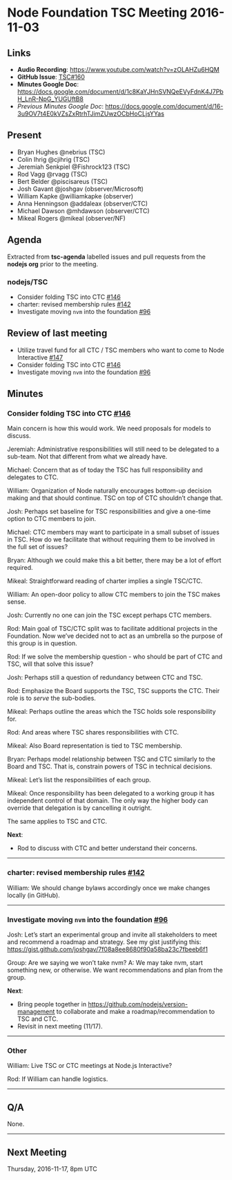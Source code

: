 # Node Foundation TSC Meeting 2016-11-03

## Links

* **Audio Recording**: <https://www.youtube.com/watch?v=zOLAHZu6HQM>
* **GitHub Issue**: [TSC#160](https://github.com/nodejs/TSC/issues/160)
* **Minutes Google Doc**:
  <https://docs.google.com/document/d/1c8KaYJHnSVNQeEVyFdnK4J7PbH_LnR-NpG_YUGUftB8>
* _Previous Minutes Google Doc_:
  <https://docs.google.com/document/d/16-3u9OV7t4E0kVZsZxRtrhTJimZUwzOCbHoCLjsYYas>

## Present

* Bryan Hughes @nebrius (TSC)
* Colin Ihrig @cjihrig (TSC)
* Jeremiah Senkpiel @Fishrock123 (TSC)
* Rod Vagg @rvagg (TSC)
* Bert Belder @piscisareus (TSC)
* Josh Gavant @joshgav (observer/Microsoft)
* William Kapke @williamkapke (observer)
* Anna Henningson @addaleax (observer/CTC)
* Michael Dawson @mhdawson (observer/CTC)
* Mikeal Rogers @mikeal (observer/NF)

## Agenda

Extracted from **tsc-agenda** labelled issues and pull requests from the
**nodejs org** prior to the meeting.

### nodejs/TSC

* Consider folding TSC into CTC [#146](https://github.com/nodejs/TSC/issues/146)
* charter: revised membership rules [#142](https://github.com/nodejs/TSC/pull/142)
* Investigate moving `nvm` into the foundation [#96](https://github.com/nodejs/TSC/issues/96)

## Review of last meeting

* Utilize travel fund for all CTC / TSC members who want to come to Node Interactive [#147](https://github.com/nodejs/TSC/issues/147)
* Consider folding TSC into CTC [#146](https://github.com/nodejs/TSC/issues/146)
* Investigate moving `nvm` into the foundation [#96](https://github.com/nodejs/TSC/issues/96)

## Minutes

### Consider folding TSC into CTC [#146](https://github.com/nodejs/TSC/issues/146)

Main concern is how this would work. We need proposals for models to discuss.

Jeremiah: Administrative responsibilities will still need to be delegated to a
sub-team. Not that different from what we already have.

Michael: Concern that as of today the TSC has full responsibility and delegates
to CTC.

William: Organization of Node naturally encourages bottom-up decision making and
that should continue. TSC on top of CTC shouldn’t change that.

Josh: Perhaps set baseline for TSC responsibilities and give a one-time option
to CTC members to join.

Michael: CTC members may want to participate in a small subset of issues in TSC.
How do we facilitate that without requiring them to be involved in the full set
of issues?

Bryan: Although we could make this a bit better, there may be a lot of effort
required.

Mikeal: Straightforward reading of charter implies a single TSC/CTC.

William: An open-door policy to allow CTC members to join the TSC makes sense.

Josh: Currently no one can join the TSC except perhaps CTC members.

Rod: Main goal of TSC/CTC split was to facilitate additional projects in the
Foundation. Now we’ve decided not to act as an umbrella so the purpose of this
group is in question.

Rod: If we solve the membership question - who should be part of CTC and TSC,
will that solve this issue?

Josh: Perhaps still a question of redundancy between CTC and TSC.

Rod: Emphasize the Board supports the TSC, TSC supports the CTC. Their role is
to *serve* the sub-bodies.

Mikeal: Perhaps outline the areas which the TSC holds sole responsibility for.

Rod: And areas where TSC shares responsibilities with CTC.

Mikeal: Also Board representation is tied to TSC membership.

Bryan: Perhaps model relationship between TSC and CTC similarly to the Board and
TSC. That is, constrain powers of TSC in technical decisions.

Mikeal: Let’s list the responsibilities of each group.

Mikeal: Once responsibility has been delegated to a working group it has
independent control of that domain. The only way the higher body can override
that delegation is by cancelling it outright.

The same applies to TSC and CTC.

**Next**:

* Rod to discuss with CTC and better understand their concerns.

---

### charter: revised membership rules [#142](https://github.com/nodejs/TSC/pull/142)

William: We should change bylaws accordingly once we make changes locally (in
GitHub).

---

### Investigate moving `nvm` into the foundation [#96](https://github.com/nodejs/TSC/issues/96)

Josh: Let’s start an experimental group and invite all stakeholders to meet and
recommend a roadmap and strategy. See my gist justifying this:
<https://gist.github.com/joshgav/7f08a8ee8680f90a58ba23c7fbeeb6f1>

Group: Are we saying we won’t take nvm? A: We may take nvm, start something new,
or otherwise. We want recommendations and plan from the group.

**Next**:

* Bring people together in <https://github.com/nodejs/version-management> to
  collaborate and make a roadmap/recommendation to TSC and CTC.
* Revisit in next meeting (11/17).

---

### Other

William: Live TSC or CTC meetings at Node.js Interactive?

Rod: If William can handle logistics.

---

## Q/A

None.

---

## Next Meeting

Thursday, 2016-11-17, 8pm UTC
